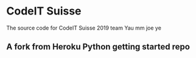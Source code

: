 # CodeIT Suisse

The source code for CodeIT Suisse 2019 team Yau mm joe ye

## A fork from Heroku Python getting started repo
